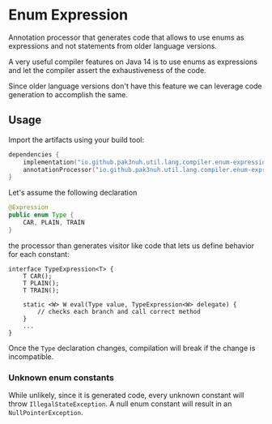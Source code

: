 # Enum Expression

Annotation processor that generates code that allows to use enums as expressions and not statements
from older language versions.

A very useful compiler features on Java 14 is to use enums as expressions and
let the compiler assert the exhaustiveness of the code.

Since older language versions don't have this feature we can leverage code generation to accomplish the same.

## Usage

Import the artifacts using your build tool:
```kotlin
dependencies {
    implementation("io.github.pak3nuh.util.lang.compiler.enum-expression:api:$enumExprVersion")
    annotationProcessor("io.github.pak3nuh.util.lang.compiler.enum-expression:processor:$enumExprVersion")
}
```

Let's assume the following declaration
```java
@Expression
public enum Type {
    CAR, PLAIN, TRAIN
}
```

the processor than generates visitor like code that lets us define behavior for each constant:
```
interface TypeExpression<T> {
    T CAR();
    T PLAIN();
    T TRAIN();

    static <W> W eval(Type value, TypeExpression<W> delegate) {
        // checks each branch and call correct method
    } 
    ...
}
``` 

Once the `Type` declaration changes, compilation will break if the change is incompatible.

### Unknown enum constants
While unlikely, since it is generated code, every unknown constant will throw `IllegalStateException`. A null
enum constant will result in an `NullPointerException`.
